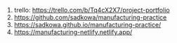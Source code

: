 1. trello: https://trello.com/b/Tq4cX2X7/project-portfolio
2. https://github.com/sadkowa/manufacturing-practice
3. https://sadkowa.github.io/manufacturing-practice/
4. https://manufacturing-netlify.netlify.app/